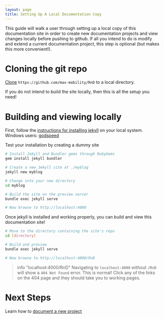 ```yaml
---
layout: page
title: Setting Up A Local Documentation Copy
---
```


This guide will walk a user through setting up a local copy of this
documentation site in order to create new documentation projects and view
changes locally before pushing to github. If all you intend to do is modify
and extend a current documentation project, this step is optional (but
makes this more convenient!).

# Cloning the git repo

[Clone](https://help.github.com/articles/cloning-a-repository/)
`https://github.com/max-mobility/RnD` to a local directory.

If you do not intend to build the site locally, then this is all the setup
you need!


# Building and viewing locally

First, follow the [instructions for installing
jekyll](https://jekyllrb.com/docs/installation/) on your local
system. Windows users: [godspeed](https://jekyllrb.com/docs/windows/)

Test your installation by creating a dummy site 

```bash
# Install Jekyll and Bundler gems through RubyGems
gem install jekyll bundler

# Create a new Jekyll site at ./myblog
jekyll new myblog

# Change into your new directory
cd myblog

# Build the site on the preview server
bundle exec jekyll serve

# Now browse to http://localhost:4000
```

Once jekyll is installed and working properly, you can build and view this
documentation site!

```bash
# Move to the directory containing the site's repo
cd [directory]

# Build and preview
bundle exec jekyll serve

# Now browse to http://localhost:4000/RnD
```

>info "localhost:4000/RnD"
> Navigating to `localhost:4000` without `/RnD` will show a `404 Not
> Found` error. This is normal! Click any of the links on the 404 page
> and they should take you to working pages.



# Next Steps

Learn how to [document a new project](making_a_new_project.md)
